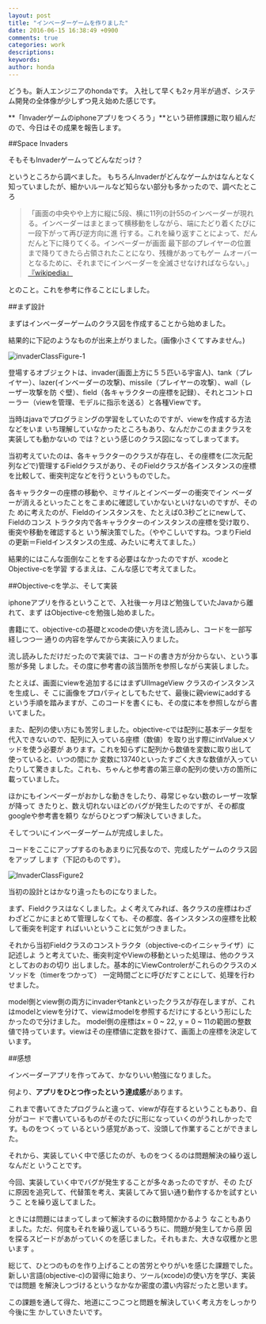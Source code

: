 ```yaml
---
layout: post
title: "インベーダーゲームを作りました"
date: 2016-06-15 16:38:49 +0900
comments: true
categories: work 
descriptions: 
keywords: 
author: honda
---
```


どうも。新人エンジニアのhondaです。
入社して早くも2ヶ月半が過ぎ、システム開発の全体像が少しずつ見え始めた感じです。

**「Invaderゲームのiphoneアプリをつくろう」**という研修課題に取り組んだので、今日はその成果を報告します。

<!--more-->

##Space Invaders

そもそもInvaderゲームってどんなだっけ？

というところから調べました。
もちろんInvaderがどんなゲームかはなんとなく知っていましたが、細かいルールなど知らない部分も多かったので、調べたところ

> 「画面の中央やや上方に縦に5段、横に11列の計55のインベーダーが現れる。インベーダーはまとまって横移動をしながら、端にたどり着くたびに一段下がって再び逆方向に進
行する。これを繰り返すことによって、だんだんと下に降りてくる。インベーダーが画面
最下部のプレイヤーの位置まで降りてきたら占領されたことになり、残機があってもゲー
ムオーバーとなるために、それまでにインベーダーを全滅させなければならない。」
[『wikipedia』](https://ja.wikipedia.org/wiki/%E3%82%B9%E3%83%9A%E3%83%BC%E3%82%B9%E3%82%A4%E3%83%B3%E3%83%99%E3%83%BC%E3%83%80%E3%83%BC#.E3.82.B2.E3.83.BC.E3.83.A0.E7.94.BB.E9.9D.A2.E3.81.A8.E3.82.B2.E3.83.BC.E3.83.A0.E5.86.85.E5.AE.B9)

とのこと。これを参考に作ることにしました。


##まず設計


まずはインベーダーゲームのクラス図を作成することから始めました。

結果的に下記のようなものが出来上がりました。(画像小さくてすみません。)

![invaderClassFigure-1](/images/InvadersClassFigure.png)

登場するオブジェクトは、invader(画面上方に５５匹いる宇宙人)、tank（プレイヤー）、lazer(インベーダーの攻撃)、missile（プレイヤーの攻撃）、wall（レーザー攻撃を防
ぐ壁）、field（各キャラクターの座標を記録）、それとコントローラー（viewを管理、モデルに指示を送る）と各種Viewです。

当時はjavaでプログラミングの学習をしていたのですが、viewを作成する方法などをいま
いち理解していなかったところもあり、なんだかこのままクラスを実装しても動かないの
では？という感じのクラス図になってしまってます。

当初考えていたのは、各キャラクターのクラスが存在し、その座標を(二次元配列などで)管理するFieldクラスがあり、そのFieldクラスが各インスタンスの座標を比較して、衝突判定などを行うというものでした。

各キャラクターの座標の移動や、ミサイルとインベーダーの衝突でイン
ベーダーが消えるといったことをこまめに確認していかないといけないのですが、そのた
めに考えたのが、Fieldのインスタンスを、たとえば0.3秒ごとにnewして、Fieldのコンス
トラクタ内で各キャラクターのインスタンスの座標を受け取り、衝突や移動を確認すると
いう解決策でした。（ややこしいですね。つまりFieldの更新＝Fieldインスタンスの生成、みたいに考えてました。）

結果的にはこんな面倒なことをする必要はなかったのですが、xcodeとObjective-cを学習
するまえは、こんな感じで考えてました。

##Objective-cを学ぶ、そして実装

iphoneアプリを作るということで、入社後一ヶ月ほど勉強していたJavaから離れて、まず
はObjective-cを勉強し始めました。

書籍にて、objective-cの基礎とxcodeの使い方を流し読みし、コードを一部写経しつつ一
通りの内容を学んでから実装に入りました。

流し読みしただけだったので実装では、コードの書き方が分からない、という事態が多発
しました。その度に参考書の該当箇所を参照しながら実装しました。

たとえば、画面にviewを追加するにはまずUIImageView クラスのインスタンスを生成し、そ
こに画像をプロパティとしてもたせて、最後に親viewにaddするという手順を踏みますが、このコードを書くにも、その度に本を参照しながら書いてました。

また、配列の使い方にも苦労しました。objective-cでは配列に基本データ型を代入できないので、配列に入っている座標（数値）を取り出す際にintValueメソッドを使う必要が
あります。これを知らずに配列から数値を変数に取り出して使っていると、いつの間にか
変数に13740といったすごく大きな数値が入っていたりして驚きました。これも、ちゃんと参考書の第三章の配列の使い方の箇所に載っていました。

ほかにもインベーダーがおかしな動きをしたり、尋常じゃない数のレーザー攻撃が降って
きたりと、数え切れないほどのバグが発生したのですが、その都度googleや参考書を頼り
ながらひとつずつ解決していきました。

そしてついにインベーダーゲームが完成しました。

コードをここにアップするのもあまりに冗長なので、完成したゲームのクラス図をアップ
します（下記のものです）。

![InvaderClassFigure2](/images/InvadersClassFigure2.png)

当初の設計とはかなり違ったものになりました。

まず、Fieldクラスはなくしました。よく考えてみれば、各クラスの座標はわざわざどこかにまとめて管理しなくても、その都度、各インスタンスの座標を比較して衝突を判定す
ればいいということに気がつきました。

それから当初Fieldクラスのコンストラクタ（objective-cのイニシャライザ）に記述しよ
うと考えていた、衝突判定やViewの移動といった処理は、他のクラスとしておのおの切り
出しました。基本的にViewControlerがこれらのクラスのメソッドを（timerをつかって）
一定時間ごとに呼びだすことにして、処理を行わせました。

model側とview側の両方にinvaderやtankといったクラスが存在しますが、これはmodelとviewを分けて、viewはmodelを参照するだけにするという形にしたかったので分けました。
model側の座標はx = 0 ~ 22, y = 0 ~ 11の範囲の整数値で持っています。viewはその座標値に定数を掛けて、画面上の座標を決定しています。

##感想

インベーダーアプリを作ってみて、かなりいい勉強になりました。

何より、**アプリをひとつ作ったという達成感**があります。

これまで書いてきたプログラムと違って、viewが存在するということもあり、自分がコー
ドで書いているものがそのたびに形になっていくのがうれしかったです。ものをつくって
いるという感覚があって、没頭して作業することができました。

それから、実装していく中で感じたのが、ものをつくるのは問題解決の繰り返しなんだと
いうことです。

今回、実装していく中でバグが発生することが多々あったのですが、その
たびに原因を追究して、代替策を考え、実装してみて狙い通り動作するかを試すというこ
とを繰り返してました。

ときには問題にはまってしまって解決するのに数時間かかるよう
なこともありました。ただ、何度もそれを繰り返しているうちに、問題が発生してから原
因を探るスピードがあがっていくのを感じました。それもまた、大きな収穫かと思います
。

総じて、ひとつのものを作り上げることの苦労とやりがいを感じた課題でした。
新しい言語(objective-c)の習得に始まり、ツール(xcode)の使い方を学び、実装では問題
を解決しつづけるというなかなか密度の濃い内容だったと思います。

この課題を通して得た、地道にこつこつと問題を解決していく考え方をしっかり今後に生
かしていきたいです。



